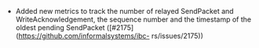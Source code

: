 - Added new metrics to track the number of relayed SendPacket and
  WriteAcknowledgement, the sequence number and the timestamp of the
  oldest pending SendPacket ([#2175](https://github.com/informalsystems/ibc-
  rs/issues/2175))